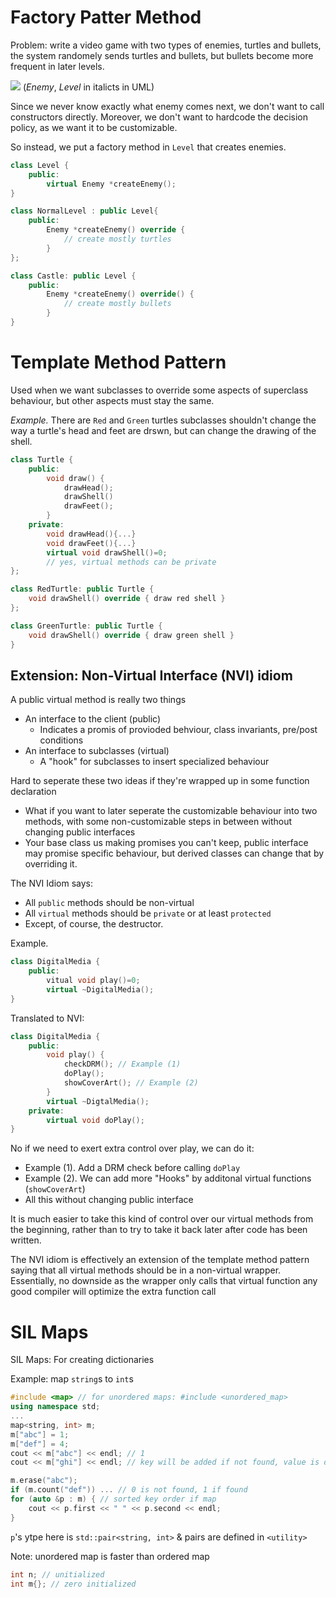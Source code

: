# Factory Patter Method
Problem: write a video game with two types of enemies, turtles and bullets, the system randomely sends turtles and bullets, but bullets become more frequent in later levels.

![](2022-07-07-12-01-30.png) (*Enemy*, *Level* in italicts in UML)

Since we never know exactly what enemy comes next, we don't want to call constructors directly. Moreover, we don't want to hardcode the decision policy, as we want it to be customizable.

So instead, we put a factory method in `Level` that creates enemies. 

```c++
class Level {
    public:
        virtual Enemy *createEnemy();
}

class NormalLevel : public Level{
    public:
        Enemy *createEnemy() override {
            // create mostly turtles
        }
}; 

class Castle: public Level {
    public:
        Enemy *createEnemy() override() {
            // create mostly bullets
        }
}
```

# Template Method Pattern
Used when we want subclasses to override some aspects of superclass behaviour, but other aspects must stay the same.

*Example.* There are `Red` and `Green` turtles subclasses shouldn't change the way a turtle's head and feet are drswn, but can change the drawing of the shell.

```c++
class Turtle {
    public:
        void draw() {
            drawHead();
            drawShell()
            drawFeet();
        }
    private:
        void drawHead(){...}
        void drawFeet(){...}
        virtual void drawShell()=0;
        // yes, virtual methods can be private
}; 

class RedTurtle: public Turtle {
    void drawShell() override { draw red shell }
}; 

class GreenTurtle: public Turtle {
    void drawShell() override { draw green shell }
}
```

## Extension: Non-Virtual Interface (NVI) idiom
A public virtual method is really two things
- An interface to the client (public)
  - Indicates a promis of provioded behviour, class invariants, pre/post conditions
- An interface to subclasses (virtual)
  - A "hook" for subclasses to insert specialized behaviour

Hard to seperate these two ideas if they're wrapped up in some function declaration

- What if you want to later seperate the customizable behaviour into two methods, with some non-customizable steps in between without changing public interfaces
- Your base class us making promises you can't keep, public interface may promise specific behaviour, but derived classes can change that by overriding it.

The NVI Idiom says:
- All `public` methods should be non-virtual
- All `virtual` methods should be `private` or at least `protected`
- Except, of course, the destructor.

Example. 
```c++
class DigitalMedia {
    public: 
        vitual void play()=0;
        virtual ~DigitalMedia();
}
```

Translated to NVI: 

```c++
class DigitalMedia {
    public: 
        void play() {
            checkDRM(); // Example (1)
            doPlay();
            showCoverArt(); // Example (2)
        }
        virtual ~DigtalMedia();
    private: 
        virtual void doPlay();
}
```

No if we need to exert extra control over play, we can do it: 
- Example (1). Add a DRM check before calling `doPlay`
- Example (2). We can add more "Hooks" by additonal virtual functions (`showCoverArt`)
- All this without changing public interface

It is much easier to take this kind of control over our virtual methods from the beginning, rather than to try to take it back later after code has been written.

The NVI idiom is effectively an extension of the template method pattern saying that all virtual methods should be in a non-virtual wrapper. Essentially, no downside as the wrapper only calls that virtual function any good compiler will optimize the extra function call

# SIL Maps
SIL Maps: For creating dictionaries

Example: map `string`s to `int`s

```c++
#include <map> // for unordered maps: #include <unordered_map>
using namespace std; 
...
map<string, int> m;
m["abc"] = 1;
m["def"] = 4;
cout << m["abc"] << endl; // 1
cout << m["ghi"] << endl; // key will be added if not found, value is default initialized (for ints, 0)

m.erase("abc");
if (m.count("def")) ... // 0 is not found, 1 if found
for (auto &p : m) { // sorted key order if map
    cout << p.first << " " << p.second << endl;
}
```
`p`'s ytpe here is `std::pair<string, int>` & pairs are defined in `<utility>`

Note: unordered map is faster than ordered map

```c++
int n; // unitialized 
int m{}; // zero initialized
```


